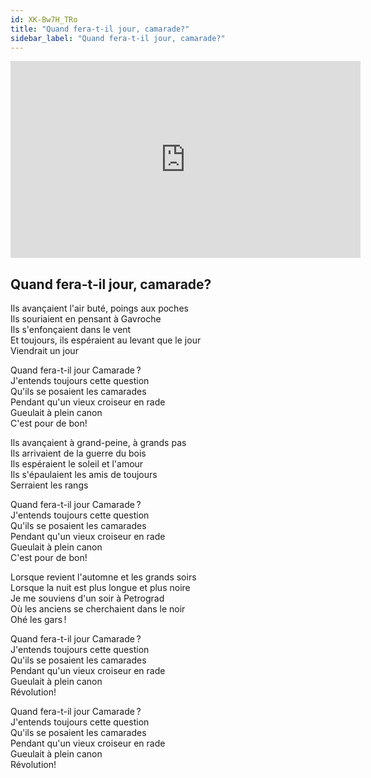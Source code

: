 ```yaml
---
id: XK-Bw7H_TRo
title: "Quand fera-t-il jour, camarade?"
sidebar_label: "Quand fera-t-il jour, camarade?"
---
```


<div class="video-float-container">
  <iframe
    width="560"
    height="315"
    src="https://www.youtube.com/embed/XK-Bw7H_TRo"
    title="YouTube video player"
    frameborder="0"
    allow="accelerometer; autoplay; clipboard-write; encrypted-media; gyroscope; picture-in-picture; web-share"
    referrerpolicy="strict-origin-when-cross-origin"
    allowfullscreen
  ></iframe>
</div>

## Quand fera-t-il jour, camarade?

Ils avançaient l'air buté, poings aux poches  
Ils souriaient en pensant à Gavroche  
Ils s'enfonçaient dans le vent  
Et toujours, ils espéraient au levant que le jour  
Viendrait un jour

  
Quand fera-t-il jour Camarade ?  
J'entends toujours cette question  
Qu'ils se posaient les camarades  
Pendant qu'un vieux croiseur en rade  
Gueulait à plein canon  
C'est pour de bon!

  
Ils avançaient à grand-peine, à grands pas  
Ils arrivaient de la guerre du bois  
Ils espéraient le soleil et l'amour  
Ils s'épaulaient les amis de toujours  
Serraient les rangs

Quand fera-t-il jour Camarade ?  
J'entends toujours cette question  
Qu'ils se posaient les camarades  
Pendant qu'un vieux croiseur en rade  
Gueulait à plein canon  
C'est pour de bon!

  
Lorsque revient l'automne et les grands soirs  
Lorsque la nuit est plus longue et plus noire  
Je me souviens d'un soir à Petrograd  
Où les anciens se cherchaient dans le noir  
Ohé les gars !

Quand fera-t-il jour Camarade ?  
J'entends toujours cette question  
Qu'ils se posaient les camarades  
Pendant qu'un vieux croiseur en rade  
Gueulait à plein canon  
Révolution!

  
Quand fera-t-il jour Camarade ?  
J'entends toujours cette question  
Qu'ils se posaient les camarades  
Pendant qu'un vieux croiseur en rade  
Gueulait à plein canon  
Révolution!
